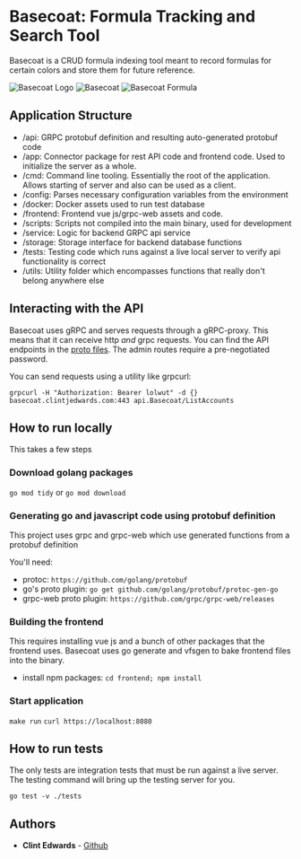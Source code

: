 # Basecoat: Formula Tracking and Search Tool

Basecoat is a CRUD formula indexing tool meant to record formulas for certain colors and store them for future reference.

![Basecoat Logo](https://i.imgur.com/ScgDBiZ.png)
![Basecoat](https://i.imgur.com/PUleJk9.png)
![Basecoat Formula](https://i.imgur.com/dB3MJUW.png)

## Application Structure

- /api: GRPC protobuf definition and resulting auto-generated protobuf code
- /app: Connector package for rest API code and frontend code. Used to initialize the server as a whole.
- /cmd: Command line tooling. Essentially the root of the application. Allows starting of server and also can be used as a client.
- /config: Parses necessary configuration variables from the environment
- /docker: Docker assets used to run test database
- /frontend: Frontend vue js/grpc-web assets and code.
- /scripts: Scripts not compiled into the main binary, used for development
- /service: Logic for backend GRPC api service
- /storage: Storage interface for backend database functions
- /tests: Testing code which runs against a live local server to verify api functionality is correct
- /utils: Utility folder which encompasses functions that really don't belong anywhere else

## Interacting with the API

Basecoat uses gRPC and serves requests through a gRPC-proxy. This means that it can receive http _and_ grpc requests. You can find the API endpoints in the [proto files](./api). The admin routes require a pre-negotiated password.

You can send requests using a utility like grpcurl:

`grpcurl -H "Authorization: Bearer lolwut" -d {} basecoat.clintjedwards.com:443 api.Basecoat/ListAccounts`

## How to run locally

This takes a few steps

### Download golang packages

`go mod tidy` or `go mod download`

### Generating go and javascript code using protobuf definition

This project uses grpc and grpc-web which use generated functions from a protobuf definition

You'll need:

- protoc: `https://github.com/golang/protobuf`
- go's proto plugin: `go get github.com/golang/protobuf/protoc-gen-go`
- grpc-web proto plugin: `https://github.com/grpc/grpc-web/releases`

### Building the frontend

This requires installing vue js and a bunch of other packages that the frontend uses. Basecoat uses go generate and vfsgen to bake frontend files into the binary.

- install npm packages: `cd frontend; npm install`

### Start application

`make run`
`curl https://localhost:8080`

## How to run tests

The only tests are integration tests that must be run against a live server. The testing command will bring up the testing server for you.

`go test -v ./tests`

## Authors

- **Clint Edwards** - [Github](https://github.com/clintjedwards)
